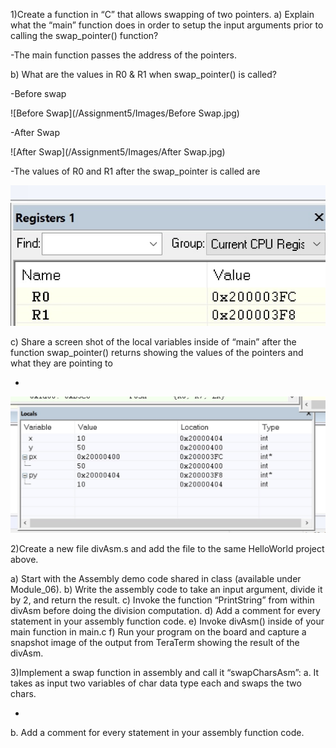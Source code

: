 1)Create a function in “C” that allows swapping of two pointers.
a) Explain what the “main” function does in order to setup the input arguments prior to calling the swap_pointer() function?

-The main function passes the address of the pointers.


b) What are the values in R0 & R1 when swap_pointer() is called?


-Before swap

![Before Swap](/Assignment5/Images/Before Swap.jpg)

-After Swap

![After Swap](/Assignment5/Images/After Swap.jpg)

-The values of R0 and R1 after the swap_pointer is called are 


![R0,R1](/Assignment5/Images/R0,R1.jpg)


c) Share a screen shot of the local variables inside of “main” after the function swap_pointer() returns showing the values of the pointers and what they are pointing to

-

![c](/Assignment5/Images/c.jpg)





2)Create a new file divAsm.s and add the file to the same HelloWorld project above.


a) Start with the Assembly demo code shared in class (available under Module_06).
b) Write the assembly code to take an input argument, divide it by 2, and return the result.
c) Invoke the function “PrintString” from within divAsm before doing the division computation.
d) Add a comment for every statement in your assembly function code.
e) Invoke divAsm() inside of your main function in main.c
f) Run your program on the board and capture a snapshot image of the output from TeraTerm showing the result of the divAsm.







3)Implement a swap function in assembly and call it “swapCharsAsm”:
a. It takes as input two variables of char data type each and swaps the two chars.

-
b. Add a comment for every statement in your assembly function code.
